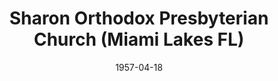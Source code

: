 ---
date: &id001 1957-04-18
end_date: null
location:
  address: 7925 NW 154 Street
  city: Miami Lakes
  state: FL
minister:
- end: 1958-01-01
  name: Robert Lucas
  start: 1957-01-01
  type: pastor
- end: 1966-01-01
  name: Glenn Coie
  start: 1958-01-01
  type: pastor
- end: 1969-01-01
  name: Luder Whitlock
  start: 1966-01-01
  type: pastor
- end: 1973-01-01
  name: Carl Reitsma
  start: 1970-01-01
  type: pastor
- end: 1979-01-01
  name: Roger Schmurr
  start: 1973-01-01
  type: pastor
- end: null
  name: Jeffrey Boer
  start: 1979-01-01
  type: pastor
- end: 1990-01-01
  name: Jose Vera
  start: 1979-01-01
  type: Associate Pastor
ministers:
- Robert Lucas
- Glenn Coie
- Luder Whitlock
- Carl Reitsma
- Roger Schmurr
- Jeffrey Boer
- Jose Vera
name: Sharon Orthodox Presbyterian Church
names:
- end: null
  name: Sharon Orthodox Presbyterian Church
  start: 1957-04-18
origination_date: *id001
raw_data: "FLORIDA Hialeah\nSharon Orthodox Presbyterian Church  (April 18, 1957\u2013\
  \ )\nMeeting at La Quinta Inn, 7925 NW 154 Street, Miami Lakes\nPastors: Robert\
  \ Lucas, 1957\nGlenn Coie, 1958\u201366\nLuder Whitlock, 1966\u201369\nCarl Reitsma,\
  \ 1970\u201373\nRoger Schmurr, 1973\u201379\nJeffrey Boer, 1979\u2013\nAssoc. Pastor:\
  \ Jose Vera, 1979\u201390"
received_from: null
states:
- FL
status:
  active: true
  end_date: null
  reason: null
  received_from: null
  withdrawal_to: null
title: Sharon Orthodox Presbyterian Church (Miami Lakes FL)

---